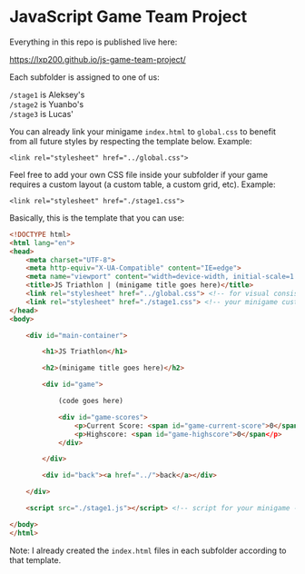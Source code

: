 # JavaScript Game Team Project

Everything in this repo is published live here:

https://lxp200.github.io/js-game-team-project/

Each subfolder is assigned to one of us:

`/stage1` is Aleksey's\
`/stage2` is Yuanbo's\
`/stage3` is Lucas'

You can already link your minigame `index.html` to `global.css` to benefit from all future styles by respecting the template below. Example:

`<link rel="stylesheet" href="../global.css">`

Feel free to add your own CSS file inside your subfolder if your game requires a custom layout (a custom table, a custom grid, etc). Example:

`<link rel="stylesheet" href="./stage1.css">`

Basically, this is the template that you can use:

```html
<!DOCTYPE html>
<html lang="en">
<head>
    <meta charset="UTF-8">
    <meta http-equiv="X-UA-Compatible" content="IE=edge">
    <meta name="viewport" content="width=device-width, initial-scale=1.0">
    <title>JS Triathlon | (minigame title goes here)</title>
    <link rel="stylesheet" href="../global.css"> <!-- for visual consistency across all website -->
    <link rel="stylesheet" href="./stage1.css"> <!-- your minigame custom css if needed -->
</head>
<body>

    <div id="main-container">

        <h1>JS Triathlon</h1>

        <h2>(minigame title goes here)</h2>

        <div id="game">

            (code goes here)

            <div id="game-scores">
                <p>Current Score: <span id="game-current-score">0</span></p>
                <p>Highscore: <span id="game-highscore">0</span</p>
            </div>

        </div>

        <div id="back"><a href="../">back</a></div>

    </div>

    <script src="./stage1.js"></script> <!-- script for your minigame -->

</body>
</html>
```

Note: I already created the `index.html` files in each subfolder according to that template.